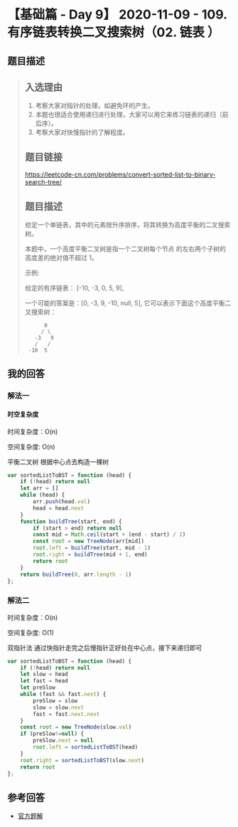# 【基础篇 - Day 9】 2020-11-09 - 109. 有序链表转换二叉搜索树（02. 链表 ）

## 题目描述

> ## 入选理由
>
> 1. 考察大家对指针的处理，如避免环的产生。
> 2. 本题也很适合使用递归进行处理，大家可以用它来练习链表的递归（前后序）。
> 3. 考察大家对快慢指针的了解程度。
>
> ## 题目链接
>
> https://leetcode-cn.com/problems/convert-sorted-list-to-binary-search-tree/
>
> ## 题目描述
>
> 给定一个单链表，其中的元素按升序排序，将其转换为高度平衡的二叉搜索树。
>
> 本题中，一个高度平衡二叉树是指一个二叉树每个节点 的左右两个子树的高度差的绝对值不超过 1。
>
> 示例:
>
> 给定的有序链表： [-10, -3, 0, 5, 9],
>
> 一个可能的答案是：[0, -3, 9, -10, null, 5], 它可以表示下面这个高度平衡二叉搜索树：
>
> ```
>       0
>      / \
>    -3   9
>    /   /
>  -10  5
> ```

## 我的回答

### 解法一

#### 时空复杂度

时间复杂度：O(n)

空间复杂度: O(n)

平衡二叉树 根据中心点去构造一棵树

```JavaScript
var sortedListToBST = function (head) {
    if (!head) return null
    let arr = []
    while (head) {
        arr.push(head.val)
        head = head.next
    }
    function buildTree(start, end) {
        if (start > end) return null
        const mid = Math.ceil(start + (end - start) / 2)
        const root = new TreeNode(arr[mid])
        root.left = buildTree(start, mid - 1)
        root.right = buildTree(mid + 1, end)
        return root
    }
    return buildTree(0, arr.length - 1)
};
```

### 解法二

时间复杂度：O(n)

空间复杂度: O(1)

双指针法 通过快指针走完之后慢指针正好处在中心点，接下来递归即可

```JavaScript
var sortedListToBST = function (head) {
    if (!head) return null
    let slow = head
    let fast = head
    let preSlow
    while (fast && fast.next) {
        preSlow = slow
        slow = slow.next
        fast = fast.next.next
    }
    const root = new TreeNode(slow.val)
    if (preSlow!=null) {
        preSlow.next = null
        root.left = sortedListToBST(head)
    }
    root.right = sortedListToBST(slow.next)
    return root
};
```

## 参考回答

- [官方题解](https://github.com/leetcode-pp/91alg-2/blob/master/solution/basic/d9.109.Convert-Sorted-List-to-Binary-Search-Tree.md)
